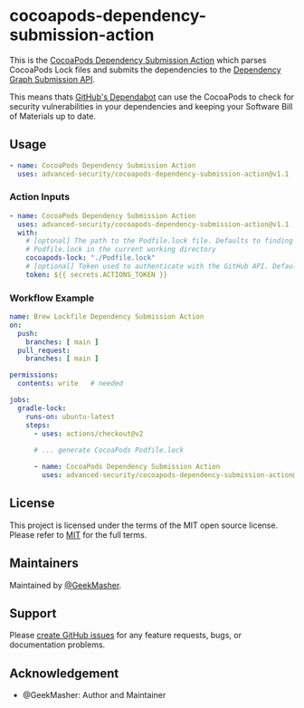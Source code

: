 # cocoapods-dependency-submission-action

This is the [CocoaPods Dependency Submission Action](https://github.com/advanced-security/cocoapods-dependency-submission-action) which parses CocoaPods Lock files and submits the dependencies to the [Dependency Graph Submission API](https://docs.github.com/en/enterprise-cloud@latest/code-security/supply-chain-security/understanding-your-software-supply-chain/using-the-dependency-submission-api).

This means thats [GitHub's Dependabot](https://docs.github.com/en/enterprise-cloud@latest/code-security/dependabot/dependabot-alerts/about-dependabot-alerts) can use the CocoaPods to check for security vulnerabilities in your dependencies and keeping your Software Bill of Materials up to date.

## Usage

```yaml
- name: CocoaPods Dependency Submission Action
  uses: advanced-security/cocoapods-dependency-submission-action@v1.1
```

### Action Inputs

```yaml
- name: CocoaPods Dependency Submission Action
  uses: advanced-security/cocoapods-dependency-submission-action@v1.1
  with:
    # [optonal] The path to the Podfile.lock file. Defaults to finding all 
    # Podfile.lock in the current working directory
    cocoapods-lock: "./Podfile.lock"
    # [optional] Token used to authenticate with the GitHub API. Defaults to the GITHUB_TOKEN secret.
    token: ${{ secrets.ACTIONS_TOKEN }}
```

### Workflow Example

```yaml
name: Brew Lockfile Dependency Submission Action
on:
  push:
    branches: [ main ]
  pull_request:
    branches: [ main ]

permissions: 
  contents: write   # needed

jobs:
  gradle-lock:
    runs-on: ubuntu-latest
    steps:
      - uses: actions/checkout@v2
      
      # ... generate CocoaPods Podfile.lock

      - name: CocoaPods Dependency Submission Action
        uses: advanced-security/cocoapods-dependency-submission-action@v1.1
```

## License

This project is licensed under the terms of the MIT open source license. Please refer to [MIT](./LICENSE) for the full terms.

## Maintainers

Maintained by [@GeekMasher](https://github.com/GeekMasher).

## Support

Please [create GitHub issues](https://github.com/GeekMasher/cocoapods-dependency-submission-action) for any feature requests, bugs, or documentation problems.

## Acknowledgement

- @GeekMasher: Author and Maintainer
